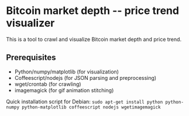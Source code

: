 # Bitcoin market depth -- price trend visualizer

This is a tool to crawl and visualize Bitcoin market depth and price trend.

## Prerequisites

* Python/numpy/matplotlib (for visualization)
* Coffeescript/nodejs (for JSON parsing and preprocessing)
* wget/crontab (for crawling)
* imagemagick (for gif animation stitching)

Quick installation script for Debian:
`sudo apt-get install python python-numpy python-matplotlib coffeescript nodejs wgetimagemagick`

